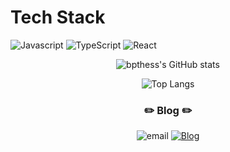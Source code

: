 # Tech Stack

![Javascript](https://img.shields.io/badge/javascript-F7DF1E.svg?style=for-the-badge&logo=JavaScript&logoColor=white)
![TypeScript](https://img.shields.io/badge/typescript-%23007ACC.svg?style=for-the-badge&logo=typescript&logoColor=white)
![React](https://img.shields.io/badge/react-%2320232a.svg?style=for-the-badge&logo=react&logoColor=%2361DAFB)

<!-- ![Prisma](https://img.shields.io/badge/prisma-2D3748.svg?style=for-the-badge&logo=prisma&logoColor=white)
![PlanetScale](https://img.shields.io/badge/PlanetScale-000000.svg?style=for-the-badge&logo=PlanetScale&logoColor=white) -->

<div align="center" >

![bpthess's GitHub stats](https://github-readme-stats.vercel.app/api?username=bpthess&show_icons=true&theme=nightowl)

![Top Langs](https://github-readme-stats.vercel.app/api/top-langs/?username=bpthess&layout=compact&theme=nightowl)

</div>

<h3 align="center">✏️ Blog ✏️</h3>

<div align="center" style="text-align:center">

![email](https://img.shields.io/badge/Email-bpthess@naver.com-red.svg)
[![Blog](https://img.shields.io/badge/Blog-bpthess.github.io/-yellowgreen.svg?style=flat)](https://bpthess.github.io/tech-blog) 
</div>

